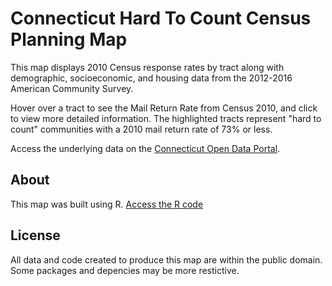 # Connecticut Hard To Count Census Planning Map

This map displays 2010 Census response rates by tract along with demographic, socioeconomic, and housing data from the 2012-2016 American Community Survey. 

Hover over a tract to see the Mail Return Rate from Census 2010, and click to view more detailed information. The highlighted tracts represent "hard to count" communities with a 2010 mail return rate of 73% or less. 

Access the underlying data on the [Connecticut Open Data Portal](https://data.ct.gov/Government/Census-Planning-Database-Tract-Hard-to-Count/96xr-3raa).

## About
This map was built using R. [Access the R code](https://github.com/CTOpenData/census_map/tree/master/Source%20data%20and%20R%20script)

## License
All data and code created to produce this map are within the public domain. Some packages and depencies may be more restictive.
